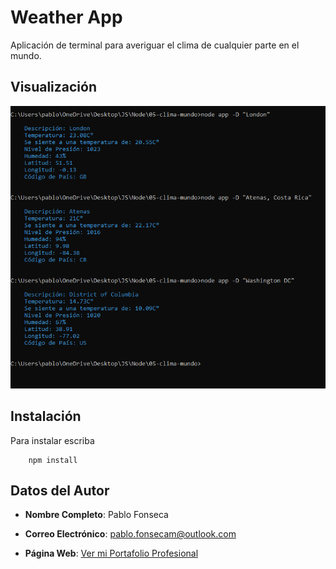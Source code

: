 # Weather App

Aplicación de terminal para averiguar el clima de cualquier parte en el mundo. 

## Visualización 

![Weather App](./pictures/app.png)


## Instalación

Para instalar escriba 

```
    npm install 
```

## Datos del Autor 

* **Nombre Completo**: Pablo Fonseca

* **Correo Electrónico**: pablo.fonsecam@outlook.com

* **Página Web**: <a href="https://pablofonseca-dev.github.io/professional-website/" target="_blank">Ver mi Portafolio Profesional</a>




